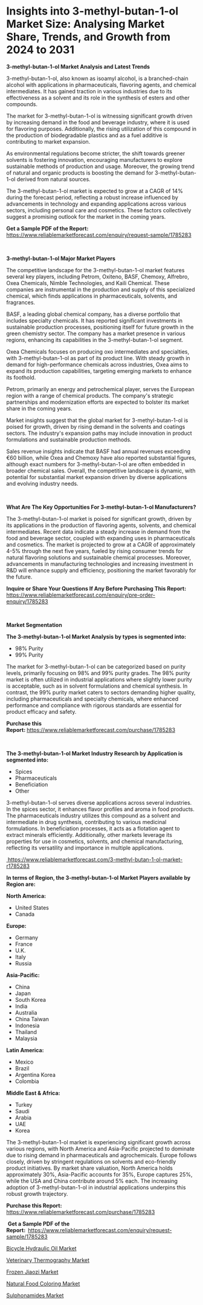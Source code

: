 <p><h1>Insights into 3-methyl-butan-1-ol Market Size: Analysing Market Share, Trends, and Growth from 2024 to 2031</h1></p><p><strong>3-methyl-butan-1-ol Market Analysis and Latest Trends</strong></p>
<p><p>3-methyl-butan-1-ol, also known as isoamyl alcohol, is a branched-chain alcohol with applications in pharmaceuticals, flavoring agents, and chemical intermediates. It has gained traction in various industries due to its effectiveness as a solvent and its role in the synthesis of esters and other compounds. </p><p>The market for 3-methyl-butan-1-ol is witnessing significant growth driven by increasing demand in the food and beverage industry, where it is used for flavoring purposes. Additionally, the rising utilization of this compound in the production of biodegradable plastics and as a fuel additive is contributing to market expansion. </p><p>As environmental regulations become stricter, the shift towards greener solvents is fostering innovation, encouraging manufacturers to explore sustainable methods of production and usage. Moreover, the growing trend of natural and organic products is boosting the demand for 3-methyl-butan-1-ol derived from natural sources. </p><p>The 3-methyl-butan-1-ol market is expected to grow at a CAGR of 14% during the forecast period, reflecting a robust increase influenced by advancements in technology and expanding applications across various sectors, including personal care and cosmetics. These factors collectively suggest a promising outlook for the market in the coming years.</p></p>
<p><strong>Get a Sample PDF of the Report:&nbsp;</strong> <a href="https://www.reliablemarketforecast.com/enquiry/request-sample/1785283?utm_campaign=1260&utm_medium=2&utm_source=Github&utm_content=ia&utm_term=08102024&utm_id=3-methyl-butan-1-ol">https://www.reliablemarketforecast.com/enquiry/request-sample/1785283</a></p>
<p>&nbsp;</p>
<p><strong>3-methyl-butan-1-ol Major Market Players</strong></p>
<p><p>The competitive landscape for the 3-methyl-butan-1-ol market features several key players, including Petrom, Oxiteno, BASF, Chemoxy, Alfrebro, Oxea Chemicals, Nimble Technologies, and Kaili Chemical. These companies are instrumental in the production and supply of this specialized chemical, which finds applications in pharmaceuticals, solvents, and fragrances.</p><p>BASF, a leading global chemical company, has a diverse portfolio that includes specialty chemicals. It has reported significant investments in sustainable production processes, positioning itself for future growth in the green chemistry sector. The company has a market presence in various regions, enhancing its capabilities in the 3-methyl-butan-1-ol segment.</p><p>Oxea Chemicals focuses on producing oxo intermediates and specialties, with 3-methyl-butan-1-ol as part of its product line. With steady growth in demand for high-performance chemicals across industries, Oxea aims to expand its production capabilities, targeting emerging markets to enhance its foothold.</p><p>Petrom, primarily an energy and petrochemical player, serves the European region with a range of chemical products. The company's strategic partnerships and modernization efforts are expected to bolster its market share in the coming years.</p><p>Market insights suggest that the global market for 3-methyl-butan-1-ol is poised for growth, driven by rising demand in the solvents and coatings sectors. The industry's expansion paths may include innovation in product formulations and sustainable production methods.</p><p>Sales revenue insights indicate that BASF had annual revenues exceeding €60 billion, while Oxea and Chemoxy have also reported substantial figures, although exact numbers for 3-methyl-butan-1-ol are often embedded in broader chemical sales. Overall, the competitive landscape is dynamic, with potential for substantial market expansion driven by diverse applications and evolving industry needs.</p></p>
<p>&nbsp;</p>
<p><strong>What Are The Key Opportunities For 3-methyl-butan-1-ol Manufacturers?</strong></p>
<p><p>The 3-methyl-butan-1-ol market is poised for significant growth, driven by its applications in the production of flavoring agents, solvents, and chemical intermediates. Recent data indicate a steady increase in demand from the food and beverage sector, coupled with expanding uses in pharmaceuticals and cosmetics. The market is projected to grow at a CAGR of approximately 4-5% through the next five years, fueled by rising consumer trends for natural flavoring solutions and sustainable chemical processes. Moreover, advancements in manufacturing technologies and increasing investment in R&D will enhance supply and efficiency, positioning the market favorably for the future.</p></p>
<p><strong>Inquire or Share Your Questions If Any Before Purchasing This Report:</strong> <a href="https://www.reliablemarketforecast.com/enquiry/pre-order-enquiry/1785283?utm_campaign=1260&utm_medium=2&utm_source=Github&utm_content=ia&utm_term=08102024&utm_id=3-methyl-butan-1-ol">https://www.reliablemarketforecast.com/enquiry/pre-order-enquiry/1785283</a></p>
<p>&nbsp;</p>
<p><strong>Market Segmentation</strong></p>
<p><strong>The 3-methyl-butan-1-ol Market Analysis by types is segmented into:</strong></p>
<p><ul><li>98% Purity</li><li>99% Purity</li></ul></p>
<p><p>The market for 3-methyl-butan-1-ol can be categorized based on purity levels, primarily focusing on 98% and 99% purity grades. The 98% purity market is often utilized in industrial applications where slightly lower purity is acceptable, such as in solvent formulations and chemical synthesis. In contrast, the 99% purity market caters to sectors demanding higher quality, including pharmaceuticals and specialty chemicals, where enhanced performance and compliance with rigorous standards are essential for product efficacy and safety.</p></p>
<p><strong>Purchase this Report:&nbsp;</strong><a href="https://www.reliablemarketforecast.com/purchase/1785283?utm_campaign=1260&utm_medium=2&utm_source=Github&utm_content=ia&utm_term=08102024&utm_id=3-methyl-butan-1-ol">https://www.reliablemarketforecast.com/purchase/1785283</a></p>
<p>&nbsp;</p>
<p><strong>The 3-methyl-butan-1-ol Market Industry Research by Application is segmented into:</strong></p>
<p><ul><li>Spices</li><li>Pharmaceuticals</li><li>Beneficiation</li><li>Other</li></ul></p>
<p><p>3-methyl-butan-1-ol serves diverse applications across several industries. In the spices sector, it enhances flavor profiles and aroma in food products. The pharmaceuticals industry utilizes this compound as a solvent and intermediate in drug synthesis, contributing to various medicinal formulations. In beneficiation processes, it acts as a flotation agent to extract minerals efficiently. Additionally, other markets leverage its properties for use in cosmetics, solvents, and chemical manufacturing, reflecting its versatility and importance in multiple applications.</p></p>
<p><a href="https://www.reliablemarketforecast.com/3-methyl-butan-1-ol-market-r1785283?utm_campaign=1260&utm_medium=2&utm_source=Github&utm_content=ia&utm_term=08102024&utm_id=3-methyl-butan-1-ol">&nbsp;https://www.reliablemarketforecast.com/3-methyl-butan-1-ol-market-r1785283</a></p>
<p><strong>In terms of Region, the 3-methyl-butan-1-ol Market Players available by Region are:</strong></p>
<p>
    <p> <strong> North America: </strong>
        <ul>
            <li>United States</li>
            <li>Canada</li>
        </ul>
        </p> 
    <p> <strong> Europe: </strong>
        <ul>
            <li>Germany</li>
            <li>France</li>
            <li>U.K.</li>
            <li>Italy</li>
            <li>Russia</li>
        </ul>
        </p> 
    <p> <strong> Asia-Pacific: </strong>
        <ul>
            <li>China</li>
            <li>Japan</li>
            <li>South Korea</li>
            <li>India</li>
            <li>Australia</li>
            <li>China Taiwan</li>
            <li>Indonesia</li>
            <li>Thailand</li>
            <li>Malaysia</li>
        </ul>
        </p> 
    <p> <strong> Latin America: </strong>
        <ul>
            <li>Mexico</li>
            <li>Brazil</li>
            <li>Argentina Korea</li>
            <li>Colombia</li>
        </ul>
        </p> 
    <p> <strong> Middle East & Africa: </strong>
        <ul>
            <li>Turkey</li>
            <li>Saudi</li>
            <li>Arabia</li>
            <li>UAE</li>
            <li>Korea</li>
        </ul>
    </p>
    </p>
<p><p>The 3-methyl-butan-1-ol market is experiencing significant growth across various regions, with North America and Asia-Pacific projected to dominate due to rising demand in pharmaceuticals and agrochemicals. Europe follows closely, driven by stringent regulations on solvents and eco-friendly product initiatives. By market share valuation, North America holds approximately 30%, Asia-Pacific accounts for 35%, Europe captures 25%, while the USA and China contribute around 5% each. The increasing adoption of 3-methyl-butan-1-ol in industrial applications underpins this robust growth trajectory.</p></p>
<p><strong>Purchase this Report: </strong><a href="https://www.reliablemarketforecast.com/purchase/1785283?utm_campaign=1260&utm_medium=2&utm_source=Github&utm_content=ia&utm_term=08102024&utm_id=3-methyl-butan-1-ol">https://www.reliablemarketforecast.com/purchase/1785283</a></p>
<p>&nbsp;<strong>Get a Sample PDF of the Report:&nbsp;&nbsp;</strong><a href="https://www.reliablemarketforecast.com/enquiry/request-sample/1785283?utm_campaign=1260&utm_medium=2&utm_source=Github&utm_content=ia&utm_term=08102024&utm_id=3-methyl-butan-1-ol">https://www.reliablemarketforecast.com/enquiry/request-sample/1785283</a></p>
<p><strong></strong></p>
<p><p><a href="https://github.com/newellsvvandeer37/Market-Research-Report-List-1/blob/main/bicycle-hydraulic-oil-market.md?utm_campaign=1260&utm_medium=2&utm_source=Github&utm_content=ia&utm_term=08102024&utm_id=3-methyl-butan-1-ol">Bicycle Hydraulic Oil Market</a></p><p><a href="https://www.linkedin.com/pulse/pioneering-growth-analyzing-global-veterinary-thermography-market-semuc?utm_campaign=1260&utm_medium=2&utm_source=Github&utm_content=ia&utm_term=08102024&utm_id=3-methyl-butan-1-ol">Veterinary Thermography Market</a></p><p><a href="https://issuu.com/reportprime-2/docs/frozen-jiaozi-market-size-2030.pptx_c31cce6ecf69c8?utm_campaign=1260&utm_medium=2&utm_source=Github&utm_content=ia&utm_term=08102024&utm_id=3-methyl-butan-1-ol">Frozen Jiaozi Market</a></p><p><a href="https://issuu.com/reportprime-2/docs/natural-food-coloring-market-size-2_107efe588b6086?utm_campaign=1260&utm_medium=2&utm_source=Github&utm_content=ia&utm_term=08102024&utm_id=3-methyl-butan-1-ol">Natural Food Coloring Market</a></p><p><a href="https://www.linkedin.com/pulse/comprehensive-sulphonamides-market-report-regional-analysis-voioe?utm_campaign=1260&utm_medium=2&utm_source=Github&utm_content=ia&utm_term=08102024&utm_id=3-methyl-butan-1-ol">Sulphonamides Market</a></p></p>